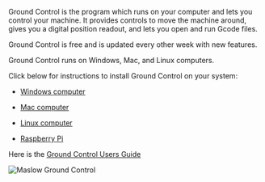 Ground Control is the program which runs on your computer and lets you control your machine. It provides controls to move the machine around, gives you a digital position readout, and lets you open and run Gcode files.

Ground Control is free and is updated every other week with new features.

Ground Control runs on Windows, Mac, and Linux computers.

Click below for instructions to install Ground Control on your system:

- [Windows computer](https://github.com/MaslowCNC/GroundControl/wiki/Windows)

- [Mac computer](https://github.com/MaslowCNC/GroundControl/wiki/Mac)

- [Linux computer](https://github.com/MaslowCNC/GroundControl/wiki/Linux)

- [Raspberry Pi](https://github.com/MaslowCNC/GroundControl/wiki/Raspberry-Pi)

Here is the [Ground Control Users Guide](https://github.com/MaslowCNC/GroundControl/wiki/Ground-Control-Users-Guide)

![Maslow Ground Control](https://raw.githubusercontent.com/MaslowCNC/GroundControl/master/mainpicture.jpg)
